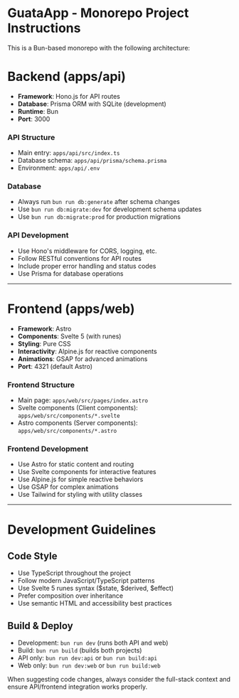 <!-- Use this file to provide workspace-specific custom instructions to Copilot. For more details, visit https://code.visualstudio.com/docs/copilot/copilot-customization#_use-a-githubcopilotinstructionsmd-file -->

# GuataApp - Monorepo Project Instructions

This is a Bun-based monorepo with the following architecture:

# Backend (apps/api)

- **Framework**: Hono.js for API routes
- **Database**: Prisma ORM with SQLite (development)
- **Runtime**: Bun
- **Port**: 3000

### API Structure

- Main entry: `apps/api/src/index.ts`
- Database schema: `apps/api/prisma/schema.prisma`
- Environment: `apps/api/.env`

### Database

- Always run `bun run db:generate` after schema changes
- Use `bun run db:migrate:dev` for development schema updates
- Use `bun run db:migrate:prod` for production migrations

### API Development

- Use Hono's middleware for CORS, logging, etc.
- Follow RESTful conventions for API routes
- Include proper error handling and status codes
- Use Prisma for database operations

---

# Frontend (apps/web)

- **Framework**: Astro
- **Components**: Svelte 5 (with runes)
- **Styling**: Pure CSS
- **Interactivity**: Alpine.js for reactive components
- **Animations**: GSAP for advanced animations
- **Port**: 4321 (default Astro)

### Frontend Structure

- Main page: `apps/web/src/pages/index.astro`
- Svelte components (Client components): `apps/web/src/components/*.svelte`
- Astro components (Server components): `apps/web/src/components/*.astro`

### Frontend Development

- Use Astro for static content and routing
- Use Svelte components for interactive features
- Use Alpine.js for simple reactive behaviors
- Use GSAP for complex animations
- Use Tailwind for styling with utility classes

---

# Development Guidelines

## Code Style

- Use TypeScript throughout the project
- Follow modern JavaScript/TypeScript patterns
- Use Svelte 5 runes syntax ($state, $derived, $effect)
- Prefer composition over inheritance
- Use semantic HTML and accessibility best practices

## Build & Deploy

- Development: `bun run dev` (runs both API and web)
- Build: `bun run build` (builds both projects)
- API only: `bun run dev:api` or `bun run build:api`
- Web only: `bun run dev:web` or `bun run build:web`

When suggesting code changes, always consider the full-stack context and ensure API/frontend integration works properly.
